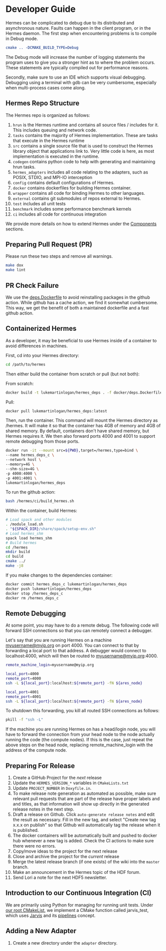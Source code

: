 # Developer Guide

Hermes can be complicated to debug due to its distributed and asynchronous
nature. Faults can happen in the client program, or in the Hermes daemon.
The first step when encountering problems is to compile in Debug mode.

```cmake
cmake .. -DCMAKE_BUILD_TYPE=Debug
```

The Debug mode will increase the number of logging statements the program
uses to give you a stronger hint as to where the problem occurs. These
statements are typically compiled out for performance reasons.

Secondly, make sure to use an IDE which supports visual debugging. Debugging
using a terminal with gdb can be very cumbersome, especially when multi-process cases come along.

## Hermes Repo Structure

The Hermes repo is organized as follows:
1. ``hrun`` is the Hermes runtime and contains all source files / includes for it. This includes queuing and network code.
1. ``tasks`` contains the majority of Hermes implementation. These are tasks that execute in the Hermes runtime
1. ``src`` contains a single source file that is used to construct the Hermes library object that applications link to. Very little code is here, as most implementation is executed in the runtime.
1. ``codegen`` contains python code to help with generating and maintaining hrun tasks.
1. ``hermes_adapters`` includes all code relating to the adapters, such as  POSIX, STDIO, and MPI-IO interception
1. ``config`` contains default configurations of Hermes.
1. ``docker`` contains dockerfiles for building Hermes container.
1. ``wrapper`` contains all code for binding Hermes to other languages.
1. ``external`` contains git submodules of repos external to Hermes.
1. ``test`` includes all unit tests
1. ``benchmark`` includes some performance benchmark kernels
1. ``ci`` includes all code for continuous integration

We provide more details on how to extend Hermes under the [Components](06-components) sections.

## Preparing Pull Request (PR)

Please run these two steps and remove all warnings.

```bash
make dox
make lint
```

## PR Check Failure

We use the [deps.Dockerfile](https://github.com/HDFGroup/hermes/blob/master/docker/deps.Dockerfile)
to avoid reinstalling packages in the github action. While github has a cache action,
we find it somewhat cumbersome. This way, we get the benefit of both a maintained
dockerfile and a fast github action.

## Containerized Hermes

As a developer, it may be beneficial to use Hermes inside of a container to
avoid differences in machines.

First, cd into your Hermes directory:
```bash
cd /path/to/hermes
```

Then either build the container from scratch or pull (but not both):

From scratch:
```bash
docker build -t lukemartinlogan/hermes_deps . -f docker/deps.Dockerfile
```

Pull:
```bash
docker pull lukemartinlogan/hermes_deps:latest
```

Then, run the container. This command will mount the Hermes directory
as /hermes. It will make it so that the container has 4GB of memory and
4GB of shared memory. By default, containers don't have shared memory, but
Hermes requires it. We then also forward ports 4000 and 4001 to support remote
debugging from those ports.
```bash
docker run -it --mount src=${PWD},target=/hermes,type=bind \
--name hermes_deps_c \
--network host \
--memory=4G \
--shm-size=4G \
-p 4000:4000 \
-p 4001:4001 \
lukemartinlogan/hermes_deps
```

To run the github action:
```bash
bash /hermes/ci/build_hermes.sh
```

Within the container, build Hermes:
```bash
# Load spack and other modules
. /module_load.sh
. "${SPACK_DIR}/share/spack/setup-env.sh"
# Load hermes_shm
spack load hermes_shm
# Build hermes
cd /hermes
mkdir build
cd build
cmake ../
make -j8
```

If you make changes to the dependencies container:
```bash
docker commit hermes_deps_c lukemartinlogan/hermes_deps
docker push lukemartinlogan/hermes_deps
docker stop /hermes_deps_c
docker rm /hermes_deps_c
```

## Remote Debugging

At some point, you may have to do a remote debug. The following code will
forward SSH connections so that you can remotely connect a debugger.

Let's say that you are running Hermes on a machine myusername@myip.org on
port 4000. You can connect to that by forwarding a local port to that address.
A debugger would connect to localhost:4000, which will then be routed to
myusername@myip.org:4000.

```bash
remote_machine_login=myusername@myip.org

local_port=4000
remote_port=4000
ssh -L ${local_port}:localhost:${remote_port} -fN ${ares_node}

local_port=4001
remote_port=4001
ssh -L ${local_port}:localhost:${remote_port} -fN ${ares_node}
```

To shutdown this forwarding, you kill all routed SSH connections as follows:
```bash
pkill -f "ssh -L"
```

If the machine you are running Hermes on has a head/login node, you
will have to forward the connection from your head node to the node actually
running the code (the compute nodes). If this is the case, just repeat the
above steps on the head node, replacing remote_machine_login with the address
of the compute node.

## Preparing For Release

1. Create a GitHub Project for the _next_ release
1. Update the `HERMES_VERSION_*` variables in `CMakeLists.txt`
1. Update `PROJECT_NUMBER` in `Doxyfile.in`.
1. To make release note generation as automated as possible, make sure
   relevant pull requests that are part of the release have proper labels and and
   titles, as that information will show up directly in the generated release
   notes in the next step.
1. Draft a release on Github. Click `auto-generate release notes` and edit
   the result as necessary. Fill in the new tag, and select "Create new tag x.x.x
   on publish" so that Github will automatically tag the release when it is
   published.
1. The docker containers will be automatically built and pushed to docker hub
   whenever a new tag is added. Check the CI actions to make sure there were no
   errors.
1. Copy/move ideas to the project for the next release
1. Close and archive the project for the _current_ release
1. Merge the latest release branch (if one exists) of the wiki into the `master` branch.
1. Make an announcement in the Hermes topic of the HDF forum.
1. Send Lori a note for the next HDF5 newsletter.

## Introduction to our Continuous Integration (CI)

We are primarily using Python for managing for running unit tests. Under
[our root CMakeList](https://github.com/HDFGroup/hermes/blob/master/CMakeLists.txt), we implement a
CMake function called jarvis_test, which uses [Jarvis](https://github.com/grc-iit/jarvis-cd.git)
and its [pipelines](https://github.com/HDFGroup/hermes/tree/master/test/unit/pipelines) concept.

## Adding a New Adapter

1. Create a new directory under the `adapter` directory.
